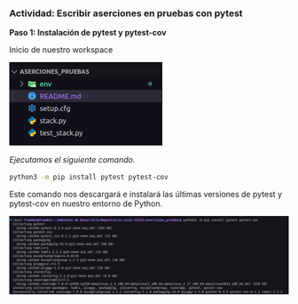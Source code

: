 ### Actividad: Escribir aserciones en pruebas con pytest

**Paso 1: Instalación de pytest y pytest-cov**

Inicio de nuestro workspace

![](img/act11-paso1-1.png)

*Ejecutamos el siguiente comando.*

```bash
python3 -m pip install pytest pytest-cov
```

Este comando nos descargará e instalará las últimas versiones de pytest y pytest-cov en nuestro entorno de Python. 

![](img/act11-paso1-2.png)


